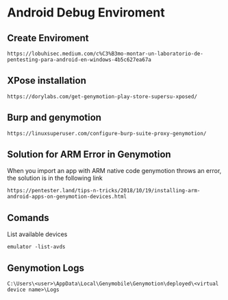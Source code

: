# Android Debug Enviroment

## Create Enviroment
```https://lobuhisec.medium.com/c%C3%B3mo-montar-un-laboratorio-de-pentesting-para-android-en-windows-4b5c627ea67a```

## XPose installation
```https://dorylabs.com/get-genymotion-play-store-supersu-xposed/```

## Burp and genymotion
```https://linuxsuperuser.com/configure-burp-suite-proxy-genymotion/```

## Solution for ARM Error in Genymotion
When you import an app with ARM native code genymotion throws an error, the solution is in the following link

```https://pentester.land/tips-n-tricks/2018/10/19/installing-arm-android-apps-on-genymotion-devices.html```

## Comands
List available devices

```emulator -list-avds```

## Genymotion Logs
```C:\Users\<user>\AppData\Local\Genymobile\Genymotion\deployed\<virtual device name>\Logs```
